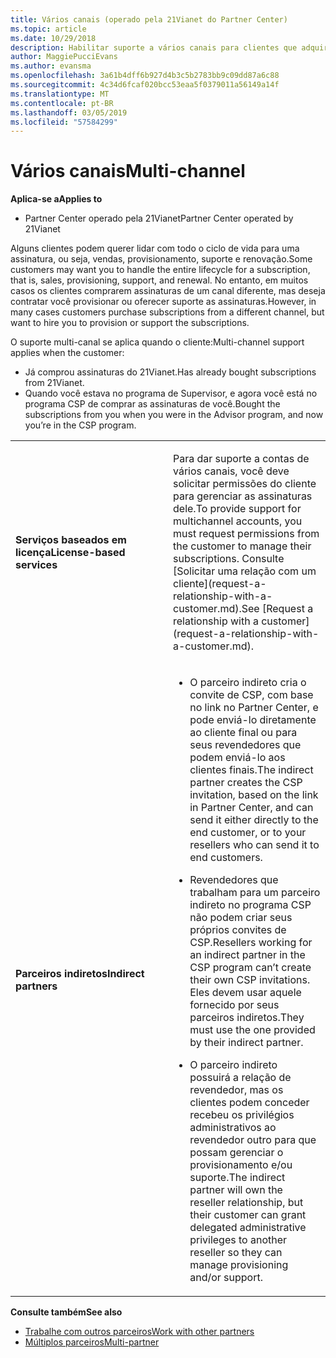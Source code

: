 ```yaml
---
title: Vários canais (operado pela 21Vianet do Partner Center)
ms.topic: article
ms.date: 10/29/2018
description: Habilitar suporte a vários canais para clientes que adquiriram assinaturas por meio de outros canais, mas deseja contratar você provisionar ou a assinatura de suporte.
author: MaggiePucciEvans
ms.author: evansma
ms.openlocfilehash: 3a61b4dff6b927d4b3c5b2783bb9c09dd87a6c88
ms.sourcegitcommit: 4c34d6fcaf020bcc53eaa5f0379011a56149a14f
ms.translationtype: MT
ms.contentlocale: pt-BR
ms.lasthandoff: 03/05/2019
ms.locfileid: "57584299"
---
```

# <a name="multi-channel"></a><span data-ttu-id="253f2-103">Vários canais</span><span class="sxs-lookup"><span data-stu-id="253f2-103">Multi-channel</span></span>

<span data-ttu-id="253f2-104">**Aplica-se a**</span><span class="sxs-lookup"><span data-stu-id="253f2-104">**Applies to**</span></span>

-   <span data-ttu-id="253f2-105">Partner Center operado pela 21Vianet</span><span class="sxs-lookup"><span data-stu-id="253f2-105">Partner Center operated by 21Vianet</span></span>

<span data-ttu-id="253f2-106">Alguns clientes podem querer lidar com todo o ciclo de vida para uma assinatura, ou seja, vendas, provisionamento, suporte e renovação.</span><span class="sxs-lookup"><span data-stu-id="253f2-106">Some customers may want you to handle the entire lifecycle for a subscription, that is, sales, provisioning, support, and renewal.</span></span> <span data-ttu-id="253f2-107">No entanto, em muitos casos os clientes comprarem assinaturas de um canal diferente, mas deseja contratar você provisionar ou oferecer suporte as assinaturas.</span><span class="sxs-lookup"><span data-stu-id="253f2-107">However, in many cases customers purchase subscriptions from a different channel, but want to hire you to provision or support the subscriptions.</span></span>

<span data-ttu-id="253f2-108">O suporte multi-canal se aplica quando o cliente:</span><span class="sxs-lookup"><span data-stu-id="253f2-108">Multi-channel support applies when the customer:</span></span>

-   <span data-ttu-id="253f2-109">Já comprou assinaturas do 21Vianet.</span><span class="sxs-lookup"><span data-stu-id="253f2-109">Has already bought subscriptions from 21Vianet.</span></span> 
-   <span data-ttu-id="253f2-110">Quando você estava no programa de Supervisor, e agora você está no programa CSP de comprar as assinaturas de você.</span><span class="sxs-lookup"><span data-stu-id="253f2-110">Bought the subscriptions from you when you were in the Advisor program, and now you’re in the CSP program.</span></span>

<table>
<colgroup>
<col width="50%" />
<col width="50%" />
</colgroup>
<tbody>
<tr class="odd">
<td><p><span data-ttu-id="253f2-111"><strong>Serviços baseados em licença</strong></span><span class="sxs-lookup"><span data-stu-id="253f2-111"><strong>License-based services</strong></span></span></p></td>
<td><p><span data-ttu-id="253f2-112">Para dar suporte a contas de vários canais, você deve solicitar permissões do cliente para gerenciar as assinaturas dele.</span><span class="sxs-lookup"><span data-stu-id="253f2-112">To provide support for multichannel accounts, you must request permissions from the customer to manage their subscriptions.</span></span> <span data-ttu-id="253f2-113">Consulte [Solicitar uma relação com um cliente](request-a-relationship-with-a-customer.md).</span><span class="sxs-lookup"><span data-stu-id="253f2-113">See [Request a relationship with a customer](request-a-relationship-with-a-customer.md).</span></span></p></td>
</tr>
<tr class="odd">
<td><p><span data-ttu-id="253f2-114"><strong>Parceiros indiretos</strong></span><span class="sxs-lookup"><span data-stu-id="253f2-114"><strong>Indirect partners</strong></span></span></p></td>
<td><ul>
<li><p><span data-ttu-id="253f2-115">O parceiro indireto cria o convite de CSP, com base no link no Partner Center, e pode enviá-lo diretamente ao cliente final ou para seus revendedores que podem enviá-lo aos clientes finais.</span><span class="sxs-lookup"><span data-stu-id="253f2-115">The indirect partner creates the CSP invitation, based on the link in Partner Center, and can send it either directly to the end customer, or to your resellers who can send it to end customers.</span></span></p></li>
<li><p><span data-ttu-id="253f2-116">Revendedores que trabalham para um parceiro indireto no programa CSP não podem criar seus próprios convites de CSP.</span><span class="sxs-lookup"><span data-stu-id="253f2-116">Resellers working for an indirect partner in the CSP program can’t create their own CSP invitations.</span></span> <span data-ttu-id="253f2-117">Eles devem usar aquele fornecido por seus parceiros indiretos.</span><span class="sxs-lookup"><span data-stu-id="253f2-117">They must use the one provided by their indirect partner.</span></span></p></li>
<li><p><span data-ttu-id="253f2-118">O parceiro indireto possuirá a relação de revendedor, mas os clientes podem conceder recebeu os privilégios administrativos ao revendedor outro para que possam gerenciar o provisionamento e/ou suporte.</span><span class="sxs-lookup"><span data-stu-id="253f2-118">The indirect partner will own the reseller relationship, but their customer can grant delegated administrative privileges to another reseller so they can manage provisioning and/or support.</span></span></p></li>
</ul></td>
</tr>
</tbody>
</table>

<span data-ttu-id="253f2-119">**Consulte também**</span><span class="sxs-lookup"><span data-stu-id="253f2-119">**See also**</span></span>

-   [<span data-ttu-id="253f2-120">Trabalhe com outros parceiros</span><span class="sxs-lookup"><span data-stu-id="253f2-120">Work with other partners</span></span>](work-with-other-partners.md)
-   [<span data-ttu-id="253f2-121">Múltiplos parceiros</span><span class="sxs-lookup"><span data-stu-id="253f2-121">Multi-partner</span></span>](multipartner.md)
 

 

 




